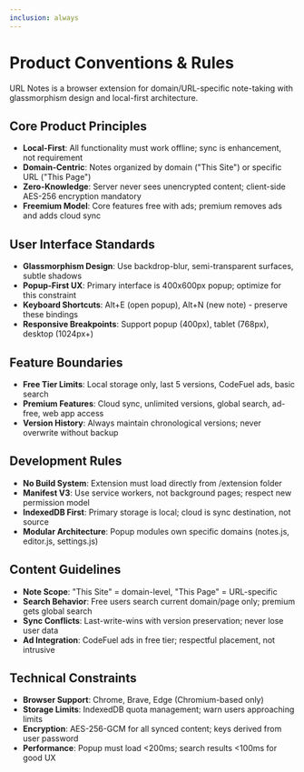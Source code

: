 ```yaml
---
inclusion: always
---
```


# Product Conventions & Rules

URL Notes is a browser extension for domain/URL-specific note-taking with glassmorphism design and local-first architecture.

## Core Product Principles
- **Local-First**: All functionality must work offline; sync is enhancement, not requirement
- **Domain-Centric**: Notes organized by domain ("This Site") or specific URL ("This Page")
- **Zero-Knowledge**: Server never sees unencrypted content; client-side AES-256 encryption mandatory
- **Freemium Model**: Core features free with ads; premium removes ads and adds cloud sync

## User Interface Standards
- **Glassmorphism Design**: Use backdrop-blur, semi-transparent surfaces, subtle shadows
- **Popup-First UX**: Primary interface is 400x600px popup; optimize for this constraint
- **Keyboard Shortcuts**: Alt+E (open popup), Alt+N (new note) - preserve these bindings
- **Responsive Breakpoints**: Support popup (400px), tablet (768px), desktop (1024px+)

## Feature Boundaries
- **Free Tier Limits**: Local storage only, last 5 versions, CodeFuel ads, basic search
- **Premium Features**: Cloud sync, unlimited versions, global search, ad-free, web app access
- **Version History**: Always maintain chronological versions; never overwrite without backup

## Development Rules
- **No Build System**: Extension must load directly from /extension folder
- **Manifest V3**: Use service workers, not background pages; respect new permission model
- **IndexedDB First**: Primary storage is local; cloud is sync destination, not source
- **Modular Architecture**: Popup modules own specific domains (notes.js, editor.js, settings.js)

## Content Guidelines
- **Note Scope**: "This Site" = domain-level, "This Page" = URL-specific
- **Search Behavior**: Free users search current domain/page only; premium gets global search
- **Sync Conflicts**: Last-write-wins with version preservation; never lose user data
- **Ad Integration**: CodeFuel ads in free tier; respectful placement, not intrusive

## Technical Constraints
- **Browser Support**: Chrome, Brave, Edge (Chromium-based only)
- **Storage Limits**: IndexedDB quota management; warn users approaching limits
- **Encryption**: AES-256-GCM for all synced content; keys derived from user password
- **Performance**: Popup must load <200ms; search results <100ms for good UX